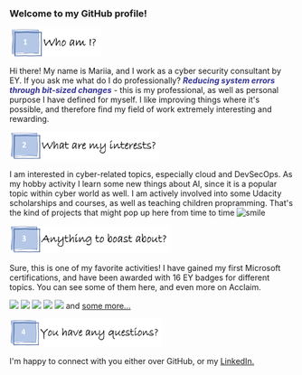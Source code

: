 ### Welcome to my GitHub profile! 

<img src="https://github.com/MariiaDen/MariiaDen/blob/master/%231_t.PNG" height=50>
<p>Hi there! My name is Mariia, and I work as a cyber security consultant by EY. If you ask me what do I do professionally? <span style="color: #333399;"><strong><em>Reducing system errors through bit-sized changes</em></strong></span> - this is my professional, as well as personal purpose I have defined for myself. I like improving things where it's possible, and therefore find my field of work extremely interesting and rewarding.</p>


<img src="https://github.com/MariiaDen/MariiaDen/blob/master/%232_t.PNG" height=50>
<p>I am interested in cyber-related topics, especially cloud and DevSecOps. As my hobby activity I learn some new things about AI, since it is a popular topic within cyber world as well. I am actively involved into some Udacity scholarships and courses, as well as teaching children propramming. That's the kind of projects that might pop up here from time to time <img src="https://html-online.com/editor/tinymce4_6_5/plugins/emoticons/img/smiley-smile.gif" alt="smile" /></em></strong></span></p>


<img src="https://github.com/MariiaDen/MariiaDen/blob/master/%233_t.PNG" height=50>
<p>Sure, this is one of my favorite activities! I have gained my first Microsoft certifications, and have been awarded with 16 EY badges for different topics. You can see some of them here, and even more on Acclaim.</p>


[<img target="_blank" src="https://images.youracclaim.com/size/680x680/images/6a254dad-77e5-4e71-8049-94e5c7a15981/azure-fundamentals-600x600.png" width=100>](https://www.youracclaim.com/badges/ab9fa309-f067-487e-bbeb-37af94e7a9ae) [<img target="_blank" src="https://images.youracclaim.com/size/680x680/images/5c96fc59-1174-4dd0-a5c1-56772e38d8c7/microsoft365-fundamentals-600x600.png" width=100>](https://www.youracclaim.com/badges/58ed8f21-1e14-4510-b42c-cb155664a5e9) [<img src="https://images.youracclaim.com/size/680x680/images/41a39fc9-9724-4e20-8fa1-f03bb788e99e/600X600_Silver-05.png" width=100>](https://www.youracclaim.com/badges/663004e4-7d12-4636-b3b8-adf236774844) [<img src="https://images.youracclaim.com/size/680x680/images/5acc56b1-8124-41f7-8a39-3b060e75e8e4/600X600_Silver-06.png" width=100>](https://www.youracclaim.com/badges/d182550c-6346-4a94-93ef-fe312a6f62ca) [<img src="https://images.youracclaim.com/size/680x680/images/810994f2-65cc-40eb-ab3a-175434cd291f/600X600_Silver-01.png" width=100>](https://www.youracclaim.com/badges/7a079236-82aa-4b96-83db-44b3b31d3bb9) and [some more...](https://www.youracclaim.com/users/mariia-denysenko.d07ffb04/badges)


<p><img src="https://github.com/MariiaDen/MariiaDen/blob/master/%234_t.PNG" height=50></p>
<p>I'm happy to connect with you either over GitHub, or my <a target="_blank" title="LinkedIn." href="https://www.linkedin.com/in/mariia-den/">LinkedIn.</a></p>

<!--
**MariiaDen/MariiaDen** is a ✨ _special_ ✨ repository because its `README.md` (this file) appears on your GitHub profile.

Here are some ideas to get you started:

- 🔭 I’m currently working on ...
- 🌱 I’m currently learning ...
- 👯 I’m looking to collaborate on ...
- 🤔 I’m looking for help with ...
- 💬 Ask me about ...
- 📫 How to reach me: ...
- 😄 Pronouns: ...
- ⚡ Fun fact: ...
-->
